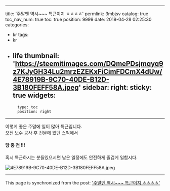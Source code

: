 
---
title: '주말엔 역시~~~ 특근이지 ㅎㅎㅎㅎ'
permlink: 3mbjsv
catalog: true
toc_nav_num: true
toc: true
position: 9999
date: 2018-04-28 02:25:30
categories:
- kr
tags:
- kr
- life
thumbnail: 'https://steemitimages.com/DQmePDsjmqyq9z7KJyGH34Lu2mrzEZEKxFiCimFDCmX4dUw/4E78919B-9C70-40DE-B12D-3B180FEFF58A.jpeg'
sidebar:
    right:
        sticky: true
widgets:
    -
        type: toc
        position: right
---


이렇게 좋은 주말에 일이 많아 특근입니다.  
오전 보수 공사 후 건물에 있던 스벅에서
#### 당 충 전 !!!

혹시 특근하시는 분들있으시면
남은 일정에도 안전하게 즐겁게 일합시다.

![4E78919B-9C70-40DE-B12D-3B180FEFF58A.jpeg](https://steemitimages.com/DQmePDsjmqyq9z7KJyGH34Lu2mrzEZEKxFiCimFDCmX4dUw/4E78919B-9C70-40DE-B12D-3B180FEFF58A.jpeg)

- - -

This page is synchronized from the post: ['주말엔 역시~~~ 특근이지 ㅎㅎㅎㅎ'](https://steemit.com/@kingbit/3mbjsv)
